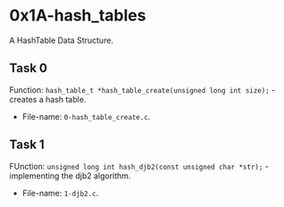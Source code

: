 # 0x1A-hash_tables
A HashTable Data Structure.

## Task 0
Function: ```hash_table_t *hash_table_create(unsigned long int size);``` - creates a hash table.
* File-name: ```0-hash_table_create.c```.

## Task 1
FUnction: ```unsigned long int hash_djb2(const unsigned char *str);``` - implementing the djb2 algorithm.
* File-name: ```1-djb2.c```.

